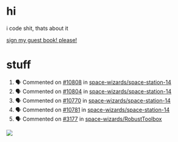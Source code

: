 # hi
i code shit, thats about it

[sign my guest book! please!](https://github.com/Just-a-Unity-Dev/Just-a-Unity-Dev/issues/new?&body=Sign%20my%20guest%20book%20by%20placing%20your%20name%20in%20the%20title,%20how%27d%20you%20get%20to%20this%20page%20and%20why?%20Don%27t%20forget%20you%20have%20an%20entire%20notebook%20in%20your%20hands!)


# stuff
<!--START_SECTION:activity-->
1. 🗣 Commented on [#10808](https://github.com/space-wizards/space-station-14/issues/10808) in [space-wizards/space-station-14](https://github.com/space-wizards/space-station-14)
2. 🗣 Commented on [#10804](https://github.com/space-wizards/space-station-14/issues/10804) in [space-wizards/space-station-14](https://github.com/space-wizards/space-station-14)
3. 🗣 Commented on [#10770](https://github.com/space-wizards/space-station-14/issues/10770) in [space-wizards/space-station-14](https://github.com/space-wizards/space-station-14)
4. 🗣 Commented on [#10781](https://github.com/space-wizards/space-station-14/issues/10781) in [space-wizards/space-station-14](https://github.com/space-wizards/space-station-14)
5. 🗣 Commented on [#3177](https://github.com/space-wizards/RobustToolbox/issues/3177) in [space-wizards/RobustToolbox](https://github.com/space-wizards/RobustToolbox)
<!--END_SECTION:activity-->

![](https://github-profile-summary-cards.vercel.app/api/cards/profile-details?username=Just-a-Unity-Dev&theme=solarized_dark)
